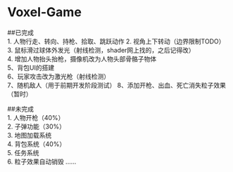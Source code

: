 # Voxel-Game

##已完成  
	1. 人物行走、转向、持枪、拾取、跳跃动作 
	2. 视角上下转动（边界限制TODO）  
	3. 鼠标滑过球体外发光（射线检测，shader网上找的，之后记得改）  
	4. 增加人物抬头抬枪，摄像机改为人物头部骨骼子物体  
	5、背包UI的搭建  
	6、玩家攻击改为激光枪（射线检测）  
	7、随机敌人（用于前期开发阶段测试） 
	8、添加开枪、出血、死亡消失粒子效果（暂时）

##未完成  
	1. 人物开枪（40%）  
	2. 子弹功能（30%）  
	3. 地图加载系统  
	4. 背包系统（40%）  
	5. 任务系统  
	6. 粒子效果自动销毁
	......  